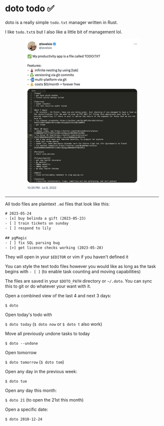 # doto todo ✅

doto is a really simple `todo.txt` manager written in Rust.

I like `todo.txt`s but I also like a little bit of management lol.

<center>
<a target="_blank" href="https://twitter.com/levelsio/status/1545387078816497672">
<img src="./tweet.png" height="500" />
</a>
</center>

---

All todo files are plaintext `.md` files that look like this:

```
# 2023-05-24
- [x] buy belinda a gift (2023-05-23)
- [ ] train tickets on sunday
- [ ] respond to lily

## pgMagic
- [ ] fix SQL parsing bug
- [>] get licence checks working (2023-05-28)
```

They will open in your `$EDITOR` or vim if you haven't defined it

You can style the text todo files however you would like as long as the task begins with `- [ ]` (to enable task counting and moving capabilities)

The files are saved in your `$DOTO_PATH` directory or `~/.doto`. You can sync this to git or do whatever your want with it.

Open a combined view of the last 4 and next 3 days:

`$ doto`

Open today's todo with

`$ doto today` (`$ doto now` or `$ doto t` also work)

Move all previously undone tasks to today

`$ doto --undone`

Open tomorrow

`$ doto tomorrow` (`$ doto tom`)

Open any day in the previous week:

`$ doto tue`

Open any day this month:

`$ doto 21` (to open the 21st this month)

Open a specific date:

`$ doto 2010-12-24`
